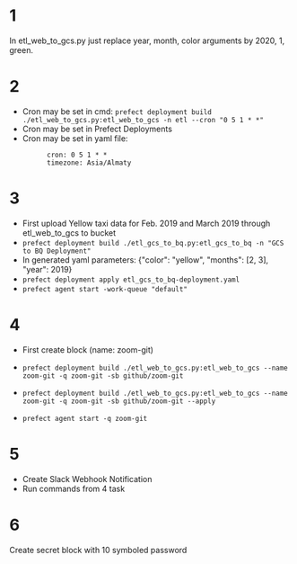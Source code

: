 # 1
In etl_web_to_gcs.py just replace year, month, color arguments by 2020, 1, green. 

# 2
* Cron may be set in cmd: ``` prefect deployment build ./etl_web_to_gcs.py:etl_web_to_gcs -n etl --cron "0 5 1 * *" ```
* Cron may be set in Prefect Deployments
* Cron may be set in yaml file:
  ```schedule: 
        cron: 0 5 1 * *
        timezone: Asia/Almaty
  ```
# 3 
* First upload Yellow taxi data for Feb. 2019 and March 2019 through etl_web_to_gcs to bucket
* ```prefect deployment build ./etl_gcs_to_bq.py:etl_gcs_to_bq -n "GCS to BQ Deployment" ```
* In generated yaml parameters: {"color": "yellow", "months": [2, 3], "year": 2019}
* ```prefect deployment apply etl_gcs_to_bq-deployment.yaml```
* ```prefect agent start -work-queue "default"```

# 4
* First create block (name: zoom-git)
* ```prefect deployment build ./etl_web_to_gcs.py:etl_web_to_gcs --name zoom-git -q zoom-git -sb github/zoom-git```

* ```prefect deployment build ./etl_web_to_gcs.py:etl_web_to_gcs --name zoom-git -q zoom-git -sb github/zoom-git --apply```

* ```prefect agent start -q zoom-git```

# 5
* Create Slack Webhook Notification
* Run commands from 4 task

# 6
Create secret block with 10 symboled password